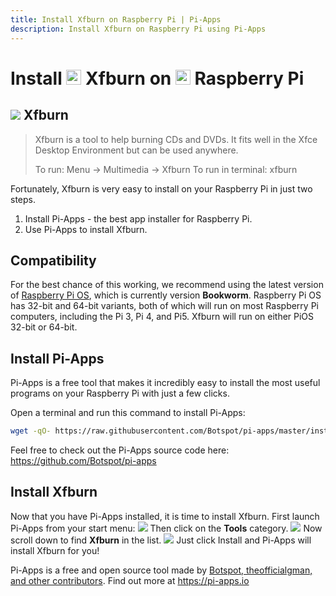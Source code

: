 ```yaml
---
title: Install Xfburn on Raspberry Pi | Pi-Apps
description: Install Xfburn on Raspberry Pi using Pi-Apps
---
```

<div class="simple-install-content content">

# Install <img src="/img/app-icons/Xfburn/icon-64.png" height=24> Xfburn on <img src=/img/other-icons/raspberrypi-icon.svg height=24> Raspberry Pi

## <img src="/img/app-icons/Xfburn/icon-64.png"> Xfburn
> Xfburn is a tool to help burning CDs and DVDs. It fits well in the Xfce Desktop Environment but can be used anywhere.
> 
> To run: Menu -> Multimedia -> Xfburn
> To run in terminal: xfburn

Fortunately, Xfburn is very easy to install on your Raspberry Pi in just two steps.
1. Install Pi-Apps - the best app installer for Raspberry Pi.
2. Use Pi-Apps to install Xfburn.
</div>
<div class="simple-install-content content">

## Compatibility
For the best chance of this working, we recommend using the latest version of [Raspberry Pi OS](https://www.raspberrypi.com/software/), which is currently version **Bookworm**.
Raspberry Pi OS has 32-bit and 64-bit variants, both of which will run on most Raspberry Pi computers, including the Pi 3, Pi 4, and Pi5.
Xfburn will run on either PiOS 32-bit or 64-bit.
</div>
<div class="simple-install-content content">

## Install Pi-Apps

Pi-Apps is a free tool that makes it incredibly easy to install the most useful programs on your Raspberry Pi with just a few clicks.

Open a terminal and run this command to install Pi-Apps:
```bash
wget -qO- https://raw.githubusercontent.com/Botspot/pi-apps/master/install | bash
```
Feel free to check out the Pi-Apps source code here: https://github.com/Botspot/pi-apps
</div>
<div class="simple-install-content content">

## Install Xfburn

Now that you have Pi-Apps installed, it is time to install Xfburn.
First launch Pi-Apps from your start menu:
<img src="/img/start-menu.png">
Then click on the <b>Tools</b> category.
<img src="/img/category-selections/Tools.png">
Now scroll down to find <b>Xfburn</b> in the list.
<img src="/img/app-icons/Xfburn/app-selection.png">
Just click Install and Pi-Apps will install Xfburn for you!
</div>
<div class="simple-install-content content">

Pi-Apps is a free and open source tool made by [Botspot, theofficialgman, and other contributors](/about/#contributors). Find out more at https://pi-apps.io
</div>
